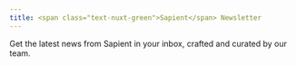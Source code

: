```yaml
---
title: <span class="text-nuxt-green">Sapient</span> Newsletter
---
```

Get the latest news from Sapient in your inbox, crafted and curated by our team.
